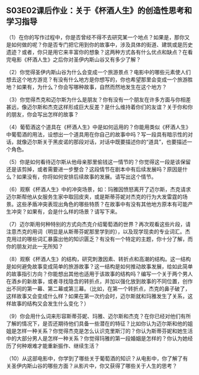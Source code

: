 ## S03E02课后作业：关于《杯酒人生》的创造性思考和学习指导 

（1）在你的写作过程中，你是否曾经不得不去研究某一个地点？如果是，那你又是如何做的呢？你是否专门把它用到你的故事中，涉及具体的街道、建筑或是历史遗迹？或者，你只是用它来丰富你的想象？这两种方式各有什么优点和缺点？在看完电影《杯酒人生》之后你对圣伊内斯山谷又有多少了解？ 

（2）你觉得圣伊内斯山谷为什么会变成一个旅游景点？电影中的哪些元素使人们想去这个地方游览？有没有什么地方是你想写的，你也希望那里会变成一个旅游胜地？如果有，为什么？你会写哪种故事，自然而然地发生在这个地方？ 

（3）你觉得杰克和迈尔斯为什么是朋友？你有没有一个朋友在许多方面与你相差甚远，像迈尔斯和杰克这样形成巨大反差？是什么维持着你们的友谊？关于你和你的朋友，你会写出怎样的故事？ 

（4）葡萄酒这个道具在《杯酒人生》中是如何运用的？你能用类似《杯酒人生》中葡萄酒的用法，设想出一个道具用在你自己的故事中吗？写一段具有暗示性的对话，就像迈尔斯关于黑皮诺的那段对话，对话中既要描述你的“道具”，也要描述一个角色。 

（5）你是如何看待迈尔斯从他母亲那里偷钱这一情节的？你觉得这一段是该保留还是该剪掉，或者需要进一步整合？这段情节在剧本中有后续发展吗？原因是什么？如果没有，你将如何安排后续故事的发展。请写出这个情节。 

（6）观察《杯酒人生》中的冲突场景，如：玛雅因愤怒离开了迈尔斯，杰克请求迈尔斯帮他从女服务生家中取回皮夹，或是斯蒂芬妮对杰克的行为大发雷霆的场景。这些矛盾冲突表现出角色的哪些特质？在故事中有没有其他地方原本有可能产生冲突？如果有，会是什么样的场景？请写下来。 

（7）迈尔斯用何种特别的方式向杰克介绍葡萄酒的世界？再次观看这些片段，请注意杰克的用词（明显是从斯蒂芬妮那里学到的），以及现学现卖的专业词汇。杰克用过的哪些词汇暴露出他的知识匮乏？有没有一个特定的主题，你十分了解，而你的朋友对此一无所知？ 

（8）观察《杯酒人生》的结构，研究刺激因素、转折点和高潮的结构。这一结构是如何避免故事变成简单的旅游故事？这一结构是如何推动故事发展，给如此简单的故事指引方向？你能想出其他也适用于该故事的结构吗？编写一个关于两个男人在酒乡的新故事，或者寻找隐含的转折点，并加以强化放到故事的不同位置，创作出不同的第一幕、第二幕或第三幕。（比如，在第一个转折点，杰克的鼻子破了，这样故事又会变成什么样？如果在第一次约会时，迈尔斯就和玛雅发生了关系，这样故事的结构又会发生什么变化？） 

（9）你会用什么词来形容斯蒂芬妮、玛雅、迈尔斯和杰克？在你已经对他们有所了解的情况下，是否还期待他们具备一些潜在的特征？比如你认为迈尔斯和他的姐姐是怎样一种关系？你觉得杰克是怎么认识克里斯汀的？你认为斯蒂芬妮和她生活中的大部分男人是怎样一种关系？你觉得玛雅的第一段婚姻是怎样的？你认为她经历了何种艰难才能重新振作、继续生活？ 

（10）从这部电影中，你学到了哪些关于葡萄酒的知识？从电影中，你了解了有关圣伊内斯山谷的哪些方面？从影片中，你又获得了哪些关于人生的思考？
